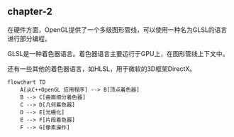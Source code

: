 ## chapter-2

在硬件方面，OpenGL提供了一个多级图形管线，可以使用一种名为GLSL的语言进行部分编程。

GLSL是一种着色器语言。着色器语言主要运行于GPU上，在图形管线上下文中。

还有一些其他的着色器语言，如HLSL，用于微软的3D框架DirectX。

```mermaid
flowchart TD
    A[从C++OpenGL 应用程序] --> B[顶点着色器]
    B --> C[曲面细分着色器]
    C --> D[几何着色器]
    D --> E[光栅化]
    E --> F[片段着色器]
    F --> G[像素操作]
```
